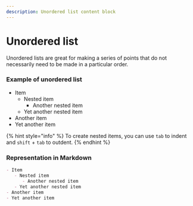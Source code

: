 ```yaml
---
description: Unordered list content block
---
```


# Unordered list

Unordered lists are great for making a series of points that do not necessarily need to be made in a particular order.

### Example of unordered list

* Item
  * Nested item
    * Another nested item
  * Yet another nested item
* Another item
* Yet another item

{% hint style="info" %}
To create nested items, you can use `tab` to indent and `shift` + `tab` to outdent.
{% endhint %}

### Representation in Markdown

```markdown
- Item
   - Nested item
      - Another nested item
   - Yet another nested item
- Another item
- Yet another item
```
